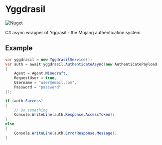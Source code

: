 # Yggdrasil
![Nuget](https://img.shields.io/nuget/v/Yggdrasil.NET)

C# async wrapper of Yggrasil - the Mojang authentication system.
## Example
```cs
var yggdrasil = new YggdrasilService();
var auth = await yggdrasil.AuthenticateAsync(new AuthenticatePayload
{
    Agent = Agent.Minecraft,
    RequestUser = true,
    Username = "user@email.com",
    Password = "password"
});

if (auth.Success)
{
    // Do something
    Console.WriteLine(auth.Response.AccessToken);
}
else
{
    Console.WriteLine(auth.ErrorResponse.Message);
}
```
